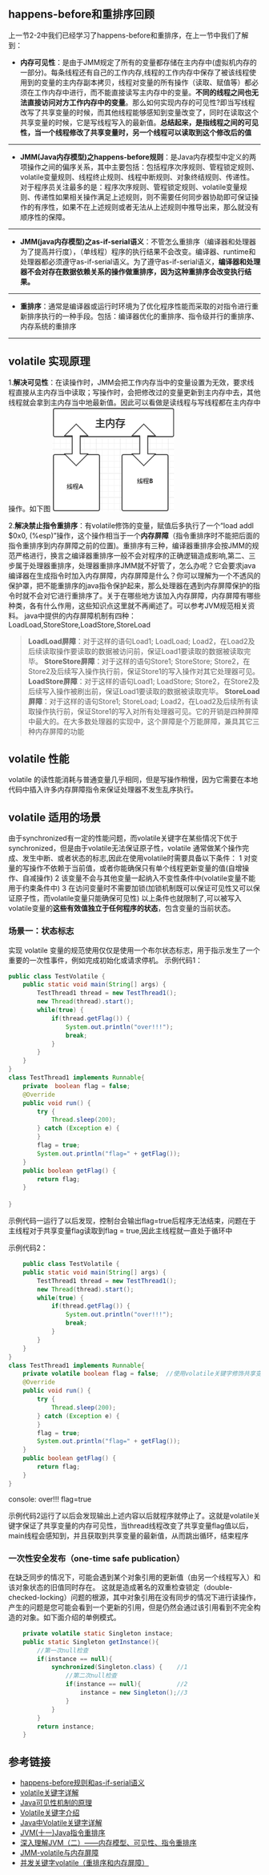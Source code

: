 
## happens-before和重排序回顾
 上一节2-2中我们已经学习了happens-before和重排序，在上一节中我们了解到：
* **内存可见性**：是由于JMM规定了所有的变量都存储在主内存中(虚拟机内存的一部分)。每条线程还有自己的工作内存,线程的工作内存中保存了被该线程使用到的变量的主内存副本拷贝，线程对变量的所有操作（读取、赋值等）都必须在工作内存中进行，而不能直接读写主内存中的变量。**不同的线程之间也无法直接访问对方工作内存中的变量**。那么如何实现内存的可见性?即当写线程改写了共享变量的时候，而其他线程能够感知到变量改变了，同时在读取这个共享变量的时候，它是写线程写入的最新值。**总结起来，是指线程之间的可见性，当一个线程修改了共享变量时，另一个线程可以读取到这个修改后的值**
---

* **JMM(Java内存模型)之happens-before规则**：是Java内存模型中定义的两项操作之间的偏序关系，其中主要包括：包括程序次序规则、管程锁定规则、volatile变量规则、线程终止规则、线程中断规则、对象终结规则、传递性。对于程序员关注最多的是：程序次序规则、管程锁定规则、volatile变量规则、传递性如果相关操作满足上述规则，则不需要任何同步器协助即可保证操作的有序性，如果不在上述规则或者无法从上述规则中推导出来，那么就没有顺序性的保障。
---
* **JMM(java内存模型)之as-if-serial语义**：不管怎么重排序（编译器和处理器为了提高并行度），（单线程）程序的执行结果不会改变。编译器、runtime和处理器都必须遵守as-if-serial语义。为了遵守as-if-serial语义，**编译器和处理器不会对存在数据依赖关系的操作做重排序，因为这种重排序会改变执行结果。**
---
* **重排序**：通常是编译器或运行时环境为了优化程序性能而采取的对指令进行重新排序执行的一种手段。包括：编译器优化的重排序、指令级并行的重排序、内存系统的重排序
---

## volatile 实现原理
1.**解决可见性**：在读操作时，JMM会把工作内存当中的变量设置为无效，要求线程直接从主内存当中读取；写操作时，会把修改过的变量更新到主内存中去，其他线程就会拿到主内存当中地最新值。因此可以看做是读线程与写线程都在主内存中操作。如下图
![volatile内存交互](./imgs/volatile内存交互.png)

2.**解决禁止指令重排序**：有volatile修饰的变量，赋值后多执行了一个“load addl $0x0, (%esp)”操作，这个操作相当于一个**内存屏障**（指令重排序时不能把后面的指令重排序到内存屏障之前的位置)。重排序有三种，编译器重排序会按JMM的规范严格进行，换言之编译器重排序一般不会对程序的正确逻辑造成影响,第二、三步属于处理器重排序，处理器重排序JMM就不好管了，怎么办呢？它会要求java编译器在生成指令时加入内存屏障，内存屏障是什么？你可以理解为一个不透风的保护罩，把不能重排序的java指令保护起来，那么处理器在遇到内存屏障保护的指令时就不会对它进行重排序了。关于在哪些地方该加入内存屏障，内存屏障有哪些种类，各有什么作用，这些知识点这里就不再阐述了。可以参考JVM规范相关资料。
java中提供的内存屏障机制有四种：LoadLoad,StoreStore,LoadStore,StoreLoad
>**LoadLoad屏障**：对于这样的语句Load1; LoadLoad; Load2，在Load2及后续读取操作要读取的数据被访问前，保证Load1要读取的数据被读取完毕。
**StoreStore屏障**：对于这样的语句Store1; StoreStore; Store2，在Store2及后续写入操作执行前，保证Store1的写入操作对其它处理器可见。
**LoadStore屏障**：对于这样的语句Load1; LoadStore; Store2，在Store2及后续写入操作被刷出前，保证Load1要读取的数据被读取完毕。
**StoreLoad屏障**：对于这样的语句Store1; StoreLoad; Load2，在Load2及后续所有读取操作执行前，保证Store1的写入对所有处理器可见。它的开销是四种屏障中最大的。在大多数处理器的实现中，这个屏障是个万能屏障，兼具其它三种内存屏障的功能


## volatile 性能
volatile 的读性能消耗与普通变量几乎相同，但是写操作稍慢，因为它需要在本地代码中插入许多内存屏障指令来保证处理器不发生乱序执行。

## volatile 适用的场景
由于synchronized有一定的性能问题，而volatile关键字在某些情况下优于synchronized，但是由于volatile无法保证原子性，volatile 通常做某个操作完成、发生中断、或者状态的标志,因此在使用volatile时需要具备以下条件：
    1 对变量的写操作不依赖于当前值，或者你能确保只有单个线程更新变量的值(自增操作、自减操作)
    2 该变量不会与其他变量一起纳入不变性条件中(volatile变量不能用于约束条件中)
    3 在访问变量时不需要加锁(加锁机制既可以保证可见性又可以保证原子性，而volatile变量只能确保可见性)
    以上条件也就限制了,可以被写入volatile变量的**这些有效值独立于任何程序的状态**，包含变量的当前状态。
  
### 场景一：状态标志
实现 volatile 变量的规范使用仅仅是使用一个布尔状态标志，用于指示发生了一个重要的一次性事件，例如完成初始化或请求停机。
示例代码1：
```java
public class TestVolatile {
	public static void main(String[] args) {
		TestThread1 thread = new TestThread1();
		new Thread(thread).start();
		while(true) {
			if(thread.getFlag()) {
				System.out.println("over!!!");
				break;
			}
		}
	}
}
class TestThread1 implements Runnable{
	private  boolean flag = false; 
	@Override
	public void run() {
		try {
			Thread.sleep(200);
		} catch (Exception e) {
		}
		flag = true;
		System.out.println("flag=" + getFlag());
	}
	public boolean getFlag() {
		return flag;
	}
	
}
```
示例代码一运行了以后发现，控制台会输出flag=true后程序无法结束，问题在于主线程对于共享变量flag读取到flag = true,因此主线程就一直处于循环中

示例代码2：
```java
    public class TestVolatile {
	public static void main(String[] args) {
		TestThread1 thread = new TestThread1();
		new Thread(thread).start();
		while(true) {
			if(thread.getFlag()) {
				System.out.println("over!!!");
				break;
			}
		}
	}
}
class TestThread1 implements Runnable{
	private volatile boolean flag = false;  //使用volatile关键字修饰共享变量false,当此变量改变时其他线程会感知到其最新的值
	@Override
	public void run() {
		try {
			Thread.sleep(200);
		} catch (Exception e) {
		}
		flag = true;
		System.out.println("flag=" + getFlag());
	}
	public boolean getFlag() {
		return flag;
	}
}
```
console:
over!!!
flag=true

示例代码2运行了以后会发现输出上述内容以后就程序就停止了。这就是volatile关键字保证了共享变量的内存可见性，当thread线程改变了共享变量flag值以后，main线程会感知到，并且获取到共享变量的最新值，从而跳出循环，结束程序

### 一次性安全发布（one-time safe publication）
在缺乏同步的情况下，可能会遇到某个对象引用的更新值（由另一个线程写入）和该对象状态的旧值同时存在。
这就是造成著名的双重检查锁定（double-checked-locking）问题的根源，其中对象引用在没有同步的情况下进行读操作，产生的问题是您可能会看到一个更新的引用，但是仍然会通过该引用看到不完全构造的对象。如下面介绍的单例模式。
```java
    private volatile static Singleton instace;     
    public static Singleton getInstance(){     
        //第一次null检查       
        if(instance == null){              
            synchronized(Singleton.class) {    //1       
                //第二次null检查         
                if(instance == null){          //2    
                    instance = new Singleton();//3    
                }    
            }             
        }    
        return instance;   
    }
```

## 参考链接
* [happens-before规则和as-if-serial语义](https://blog.csdn.net/u010571316/article/details/64906481)
* [volatile关键字详解](https://blog.csdn.net/kg_2012/article/details/79059909)
* [Java可见性机制的原理](https://www.cnblogs.com/humc/p/5426351.html)
* [Volatile关键字介绍](https://blog.csdn.net/summerZBH123/article/details/80547516)
* [Java中Volatile关键字详解](https://www.cnblogs.com/zhengbin/p/5654805.html)
* [JVM(十一)Java指令重排序](https://blog.csdn.net/yjp198713/article/details/78839698)
* [深入理解JVM（二）——内存模型、可见性、指令重排序](https://www.cnblogs.com/leefreeman/p/7356030.html)
* [JMM-volatile与内存屏障](https://blog.csdn.net/hqq2023623/article/details/51013468)
* [并发关键字volatile（重排序和内存屏障）](https://www.jianshu.com/p/ef8de88b1343)

[1]:(https://github.com/RedSpider1/concurrent/tree/article-2-1-Java%E5%86%85%E5%AD%98%E6%A8%A1%E5%9E%8B-%E9%99%88sir) "2.1Java内存模型基础知识"

[2]:(https://www.cnblogs.com/ouyxy/p/7242563.html)
"volatile的适用场景"

